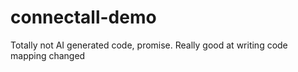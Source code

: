 # connectall-demo
Totally not AI generated code, promise.
Really good at writing code
mapping changed
